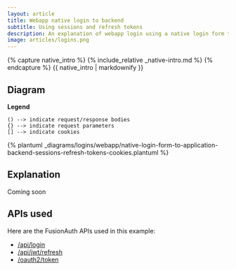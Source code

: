 ```yaml
---
layout: article
title: Webapp native login to backend 
subtitle: Using sessions and refresh tokens 
description: An explanation of webapp login using a native login form that submits to the application backend and uses server-side sessions plus refresh tokens in cookies
image: articles/logins.png
---
```


{% capture native_intro %}
{% include_relative _native-intro.md %}
{% endcapture %}
{{ native_intro | markdownify }}

## Diagram

**Legend**

```text
() --> indicate request/response bodies
{} --> indicate request parameters
[] --> indicate cookies
```

{% plantuml _diagrams/logins/webapp/native-login-form-to-application-backend-sessions-refresh-tokens-cookies.plantuml %}

## Explanation

Coming soon

## APIs used

Here are the FusionAuth APIs used in this example:

* [/api/login](/docs/v1/tech/apis/login#authenticate-a-user)
* [/api/jwt/refresh](/docs/v1/tech/apis/jwt#refresh-a-jwt)
* [/oauth2/token](/docs/v1/tech/oauth/endpoints#refresh-token-grant-request)